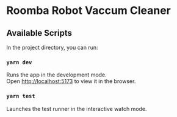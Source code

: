 # Roomba Robot Vaccum Cleaner

## Available Scripts

In the project directory, you can run:

### `yarn dev`

Runs the app in the development mode.\
Open [http://localhost:5173](http://localhost:5173) to view it in the browser.

### `yarn test`

Launches the test runner in the interactive watch mode.

